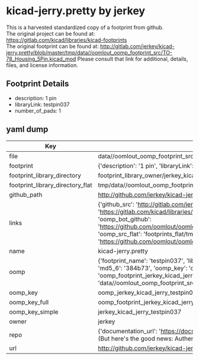 # kicad-jerry.pretty by jerkey  
This is a harvested standardized copy of a footprint from github.  
The original project can be found at:  
https://gitlab.com/kicad/libraries/kicad-footprints  
The original footprint can be found at:
http://gitlab.com/jerkey/kicad-jerry.pretty/blob/master/tmp/data//oomlout_oomp_footprint_src/TO-78_Housing_5Pin.kicad_mod
Please consult that link for additional, details, files, and license information.  
## Footprint Details
* description: 1 pin  
* libraryLink: testpin037  
* number_of_pads: 1  
## yaml dump  
| Key | Value |  
| --- | --- |  
| file | data//oomlout_oomp_footprint_src/kicad-jerry.pretty/testpin037.kicad_mod |  
| footprint | {'description': '1 pin', 'libraryLink': 'testpin037', 'number_of_pads': 1} |  
| footprint_library_directory | footprint_library_owner/jerkey_kicad-jerry.pretty |  
| footprint_library_directory_flat | tmp/data//oomlout_oomp_footprint_src/footprints_flat/jerkey_kicad_jerry_testpin037/working |  
| github_path | http://github.com/jerkey/kicad-jerry.pretty/blob/master/tmp/data//oomlout_oomp_footprint_src/testpin037.kicad_mod |  
| links | {'github_src': 'http://gitlab.com/jerkey/kicad-jerry.pretty/blob/master/tmp/data//oomlout_oomp_footprint_src/TO-78_Housing_5Pin.kicad_mod', 'github_src_repo': 'https://gitlab.com/kicad/libraries/kicad-footprints', 'oomp_bot': 'tmp/data//oomlout_oomp_footprint_src/footprints/jerkey_kicad_jerry_testpin037/working', 'oomp_bot_github': 'https://github.com/oomlout/oomlout_oomp_footprint_bot/tree/main/tmp/data//oomlout_oomp_footprint_src/footprints/jerkey_kicad_jerry_testpin037/working', 'oomp_src_flat': 'footprints_flat/tmp/data//oomlout_oomp_footprint_src/footprints_flat/jerkey_kicad_jerry_testpin037/working', 'oomp_src_flat_github': 'https://github.com/oomlout/oomlout_oomp_footprint_src/tree/main/tmp/data//oomlout_oomp_footprint_src/footprints_flat/jerkey_kicad_jerry_testpin037/working'} |  
| name | kicad-jerry.pretty |  
| oomp | {'footprint_name': 'testpin037', 'library_name': 'kicad_jerry', 'md5': '384b736cfdb7764bcd1e345100c373a0', 'md5_10': '384b736cfd', 'md5_5': '384b7', 'md5_6': '384b73', 'oomp_key': 'oomp_jerkey_kicad_jerry_testpin037', 'oomp_key_extra': 'oomp_footprint_jerkey_kicad_jerry_testpin037', 'oomp_key_full': 'oomp_footprint_jerkey_kicad_jerry_testpin037_384b73', 'oomp_key_simple': 'jerkey_kicad_jerry_testpin037', 'original_filename': 'data//oomlout_oomp_footprint_src/kicad-jerry.pretty/testpin037.kicad_mod', 'owner_name': 'jerkey'} |  
| oomp_key | oomp_jerkey_kicad_jerry_testpin037 |  
| oomp_key_full | oomp_footprint_jerkey_kicad_jerry_testpin037 |  
| oomp_key_simple | jerkey_kicad_jerry_testpin037 |  
| owner | jerkey |  
| repo | {'documentation_url': 'https://docs.github.com/rest/overview/resources-in-the-rest-api#rate-limiting', 'message': "API rate limit exceeded for 84.66.142.224. (But here's the good news: Authenticated requests get a higher rate limit. Check out the documentation for more details.)"} |  
| url | http://github.com/jerkey/kicad-jerry.pretty |  

